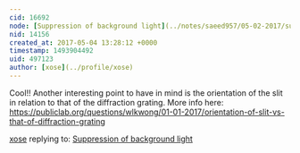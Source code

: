 ```yaml
---
cid: 16692
node: [Suppression of background light](../notes/saeed957/05-02-2017/suppression-of-background-light)
nid: 14156
created_at: 2017-05-04 13:28:12 +0000
timestamp: 1493904492
uid: 497123
author: [xose](../profile/xose)
---
```


Cool!! Another interesting point to have in mind is the orientation of the slit in relation to that of the diffraction grating. More info here: https://publiclab.org/questions/wlkwong/01-01-2017/orientation-of-slit-vs-that-of-diffraction-grating

[xose](../profile/xose) replying to: [Suppression of background light](../notes/saeed957/05-02-2017/suppression-of-background-light)

